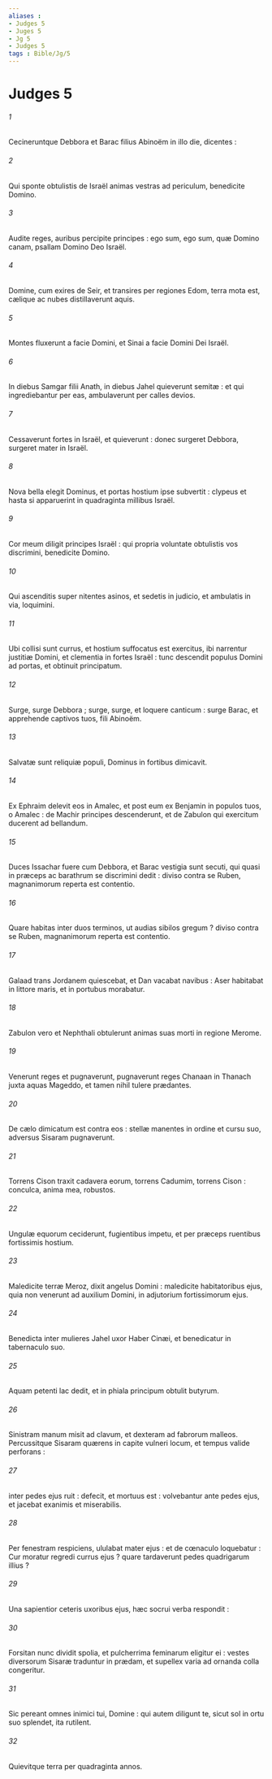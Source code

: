 ```yaml
---
aliases : 
- Judges 5
- Juges 5
- Jg 5
- Judges 5
tags : Bible/Jg/5
---
```


# Judges 5

###### 1
Cecineruntque Debbora et Barac filius Abinoëm in illo die, dicentes :
###### 2
Qui sponte obtulistis de Israël animas vestras ad periculum, benedicite Domino.
###### 3
Audite reges, auribus percipite principes : ego sum, ego sum, quæ Domino canam, psallam Domino Deo Israël.
###### 4
Domine, cum exires de Seir, et transires per regiones Edom, terra mota est, cælique ac nubes distillaverunt aquis.
###### 5
Montes fluxerunt a facie Domini, et Sinai a facie Domini Dei Israël.
###### 6
In diebus Samgar filii Anath, in diebus Jahel quieverunt semitæ : et qui ingrediebantur per eas, ambulaverunt per calles devios.
###### 7
Cessaverunt fortes in Israël, et quieverunt : donec surgeret Debbora, surgeret mater in Israël.
###### 8
Nova bella elegit Dominus, et portas hostium ipse subvertit : clypeus et hasta si apparuerint in quadraginta millibus Israël.
###### 9
Cor meum diligit principes Israël : qui propria voluntate obtulistis vos discrimini, benedicite Domino.
###### 10
Qui ascenditis super nitentes asinos, et sedetis in judicio, et ambulatis in via, loquimini.
###### 11
Ubi collisi sunt currus, et hostium suffocatus est exercitus, ibi narrentur justitiæ Domini, et clementia in fortes Israël : tunc descendit populus Domini ad portas, et obtinuit principatum.
###### 12
Surge, surge Debbora ; surge, surge, et loquere canticum : surge Barac, et apprehende captivos tuos, fili Abinoëm.
###### 13
Salvatæ sunt reliquiæ populi, Dominus in fortibus dimicavit.
###### 14
Ex Ephraim delevit eos in Amalec, et post eum ex Benjamin in populos tuos, o Amalec : de Machir principes descenderunt, et de Zabulon qui exercitum ducerent ad bellandum.
###### 15
Duces Issachar fuere cum Debbora, et Barac vestigia sunt secuti, qui quasi in præceps ac barathrum se discrimini dedit : diviso contra se Ruben, magnanimorum reperta est contentio.
###### 16
Quare habitas inter duos terminos, ut audias sibilos gregum ? diviso contra se Ruben, magnanimorum reperta est contentio.
###### 17
Galaad trans Jordanem quiescebat, et Dan vacabat navibus : Aser habitabat in littore maris, et in portubus morabatur.
###### 18
Zabulon vero et Nephthali obtulerunt animas suas morti in regione Merome.
###### 19
Venerunt reges et pugnaverunt, pugnaverunt reges Chanaan in Thanach juxta aquas Mageddo, et tamen nihil tulere prædantes.
###### 20
De cælo dimicatum est contra eos : stellæ manentes in ordine et cursu suo, adversus Sisaram pugnaverunt.
###### 21
Torrens Cison traxit cadavera eorum, torrens Cadumim, torrens Cison : conculca, anima mea, robustos.
###### 22
Ungulæ equorum ceciderunt, fugientibus impetu, et per præceps ruentibus fortissimis hostium.
###### 23
Maledicite terræ Meroz, dixit angelus Domini : maledicite habitatoribus ejus, quia non venerunt ad auxilium Domini, in adjutorium fortissimorum ejus.
###### 24
Benedicta inter mulieres Jahel uxor Haber Cinæi, et benedicatur in tabernaculo suo.
###### 25
Aquam petenti lac dedit, et in phiala principum obtulit butyrum.
###### 26
Sinistram manum misit ad clavum, et dexteram ad fabrorum malleos. Percussitque Sisaram quærens in capite vulneri locum, et tempus valide perforans :
###### 27
inter pedes ejus ruit : defecit, et mortuus est : volvebantur ante pedes ejus, et jacebat exanimis et miserabilis.
###### 28
Per fenestram respiciens, ululabat mater ejus : et de cœnaculo loquebatur : Cur moratur regredi currus ejus ? quare tardaverunt pedes quadrigarum illius ?
###### 29
Una sapientior ceteris uxoribus ejus, hæc socrui verba respondit :
###### 30
Forsitan nunc dividit spolia, et pulcherrima feminarum eligitur ei : vestes diversorum Sisaræ traduntur in prædam, et supellex varia ad ornanda colla congeritur.
###### 31
Sic pereant omnes inimici tui, Domine : qui autem diligunt te, sicut sol in ortu suo splendet, ita rutilent.
###### 32
Quievitque terra per quadraginta annos.

